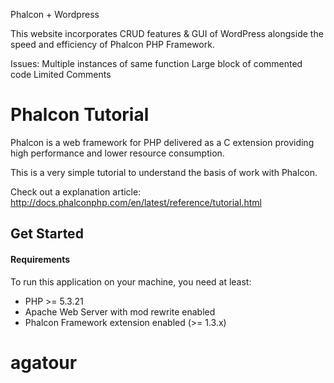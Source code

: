 Phalcon + Wordpress

This website incorporates CRUD features & GUI of WordPress alongside the speed and efficiency of Phalcon PHP Framework.

Issues:
Multiple instances of same function
Large block of commented code
Limited Comments




Phalcon Tutorial
================

Phalcon is a web framework for PHP delivered as a C extension providing high
performance and lower resource consumption.

This is a very simple tutorial to understand the basis of work with Phalcon.

Check out a explanation article: http://docs.phalconphp.com/en/latest/reference/tutorial.html

Get Started
-----------

#### Requirements

To run this application on your machine, you need at least:

* PHP >= 5.3.21
* Apache Web Server with mod rewrite enabled
* Phalcon Framework extension enabled (>= 1.3.x)

# agatour
